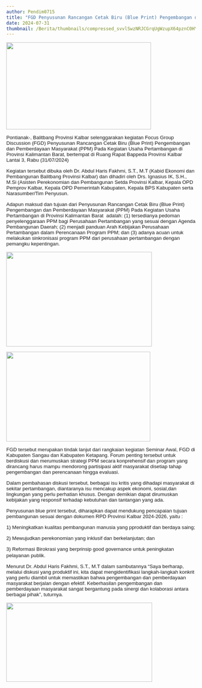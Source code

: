```yaml
---
author: Pendim0715
title: "FGD Penyusunan Rancangan Cetak Biru (Blue Print) Pengembangan dan Pemberdayaan Masyarakat (PPM) Pada Kegiatan Usaha Pertambangan di Provinsi Kalimantan Barat"
date: 2024-07-31
thumbnail: /Berita/thumbnails/compressed_svvlSwzNRJCGrqUgWzupX64pznC0HYg26feVheqd.png
---
```

<p style="line-height: 1.1;"><span style="font-size: 10pt; font-family: arial, helvetica, sans-serif;"><img src="/images/ti9zToXWhEcLBAyS1tlq.png" width="385" height="232" alt="" /></span></p>
<p class="MsoNormal" style="margin-bottom: 0cm; line-height: normal;"><span style="font-size: 10pt; font-family: arial, helvetica, sans-serif;">Pontianak-, Balitbang Provinsi Kalbar selenggarakan kegiatan Focus Group Discussion (FGD) Penyusunan Rancangan Cetak Biru (Blue Print) Pengembangan dan Pemberdayaan Masyarakat (PPM) Pada Kegiatan Usaha Pertambangan di Provinsi Kalimantan Barat, bertempat di Ruang Rapat Bappeda Provinsi Kalbar Lantai 3, Rabu (31/07/2024)</span></p>
<p style="line-height: 1.1;"><span style="font-size: 10pt; font-family: arial, helvetica, sans-serif;"> </span></p>
<p class="MsoNormal" style="margin-bottom: 0cm; line-height: normal;"><span style="font-size: 10pt; font-family: arial, helvetica, sans-serif;">Kegiatan tersebut dibuka oleh Dr. Abdul Haris Fakhmi, S.T., M.T (Kabid Ekonomi dan Pembangunan Balitbang Provinsi Kalbar) dan dihadiri oleh Drs. Ignasius IK, S.H., M.Si (Asisten Perekonomian dan Pembangunan Setda Provinsi Kalbar, Kepala OPD Pemprov Kalbar, Kepala OPD Pemerintah Kabupaten, Kepala BPS Kabupaten serta Narasumber/Tim Penyusun.</span></p>
<p style="line-height: 1.1;"><span style="font-size: 10pt; font-family: arial, helvetica, sans-serif;"> </span></p>
<p class="MsoNormal" style="margin-bottom: 0cm; line-height: normal;"><span style="font-size: 10pt; font-family: arial, helvetica, sans-serif;">Adapun maksud dan tujuan dari Penyusunan Rancangan Cetak Biru (Blue Print) Pengembangan dan Pemberdayaan Masyarakat (PPM) Pada Kegiatan Usaha Pertambangan di Provinsi Kalimantan Barat <span style="mso-spacerun: yes;">&nbsp;</span>adalah: (1) tersedianya pedoman penyelenggaraan PPM bagi Perusahaan Pertambangan yang sesuai dengan Agenda Pembangunan Daerah; (2) menjadi panduan Arah Kebijakan Perusahaan Pertambangan dalam Perencanaan Program PPM; dan (3) adanya acuan untuk melakukan sinkronisasi program PPM dari perusahaan pertambangan dengan pemangku kepentingan.</span></p>
<p class="MsoNormal" style="margin-bottom: 0cm; line-height: normal;"><span style="font-size: 10pt; font-family: arial, helvetica, sans-serif;"><img src="/images/jMZW17RxPEntjX6FNJaW.png" width="387" height="252" alt="" /></span></p>
<p class="MsoNormal" style="margin-bottom: 0cm; line-height: normal;"><span style="font-size: 10pt; font-family: arial, helvetica, sans-serif;"><img src="/images/VyUjhRaMDQpXIHEEqQ8R.png" width="383" height="239" alt="" /></span></p>
<p style="line-height: 1.1;"><span style="font-size: 10pt; font-family: arial, helvetica, sans-serif;"> </span></p>
<p class="MsoNormal" style="margin-bottom: 0cm; line-height: normal;"><span style="font-size: 10pt; font-family: arial, helvetica, sans-serif;">FGD tersebut merupakan tindak lanjut dari rangkaian kegiatan Seminar Awal, FGD di Kabupaten Sangau dan Kabupaten Ketapang. Forum penting tersebut untuk berdiskusi dan merumuskan strategi PPM secara konprehensif dan program yang dirancang harus mampu mendorong partisipasi aktif masyarakat disetiap tahap pengembangan dan perencanaan hingga evaluasi.</span></p>
<p style="line-height: 1.1;"><span style="font-size: 10pt; font-family: arial, helvetica, sans-serif;"> </span></p>
<p class="MsoNormal" style="margin-bottom: 0cm; line-height: normal;"><span style="font-size: 10pt; font-family: arial, helvetica, sans-serif;">Dalam pembahasan diskusi tersebut, berbagai isu kritis yang dihadapi masyarakat di sekitar pertambangan, diantaranya isu mencakup aspek ekonomi, sosial,dan lingkungan yang perlu perhatian khusus. Dengan demikian dapat dirumuskan kebijakan yang responsif terhadap kebutuhan dan tantangan yang ada.</span></p>
<p style="line-height: 1.1;"><span style="font-size: 10pt; font-family: arial, helvetica, sans-serif;"> </span></p>
<p class="MsoNormal" style="margin-bottom: 0cm; line-height: normal;"><span style="font-size: 10pt; font-family: arial, helvetica, sans-serif;">Penyusunan blue print tersebut, diharapkan dapat mendukung pencapaian tujuan pembangunan sesuai dengan dokumen RPD Provinsi Kalbar 2024-2026, yaitu :<o:p></o:p></span></p>
<p style="line-height: 1.1;"><span style="font-size: 10pt; font-family: arial, helvetica, sans-serif;"> </span></p>
<p class="MsoNormal" style="margin-bottom: 0cm; line-height: normal;"><span style="font-size: 10pt; font-family: arial, helvetica, sans-serif;">1) Meningkatkan kualitas pembangunan manusia yang pproduktif dan berdaya saing;<o:p></o:p></span></p>
<p style="line-height: 1.1;"><span style="font-size: 10pt; font-family: arial, helvetica, sans-serif;"> </span></p>
<p class="MsoNormal" style="margin-bottom: 0cm; line-height: normal;"><span style="font-size: 10pt; font-family: arial, helvetica, sans-serif;">2) Mewujudkan perekonomian yang inklusif dan berkelanjutan; dan<o:p></o:p></span></p>
<p style="line-height: 1.1;"><span style="font-size: 10pt; font-family: arial, helvetica, sans-serif;"> </span></p>
<p class="MsoNormal" style="margin-bottom: 0cm; line-height: normal;"><span style="font-size: 10pt; font-family: arial, helvetica, sans-serif;">3) Reformasi Birokrasi yang berprinsip good governance untuk peningkatan pelayanan</span><span style="mso-spacerun: yes;">&nbsp;</span><span style="font-family: arial, helvetica, sans-serif; font-size: 10pt;">publik.</span></p>
<p style="line-height: 1.1;"><span style="font-size: 10pt; font-family: arial, helvetica, sans-serif;"> </span></p>
<p class="MsoNormal" style="margin-bottom: 0cm; line-height: normal;"><span style="font-size: 10pt; font-family: arial, helvetica, sans-serif;">Menurut Dr. Abdul Haris Fakhmi, S.T., M.T dalam sambutannya &ldquo;Saya berharap, melalui diskusi yang produktif ini, kita dapat mengidentifikasi langkah-langkah konkrit yang perlu diambil untuk memastikan bahwa pengembangan dan pemberdayaan masyarakat berjalan dengan efektif. Keberhasilan pengembangan dan pemberdayaan masyarakat sangat bergantung pada sinergi dan kolaborasi antara berbagai pihak&rdquo;, tuturnya.<o:p></o:p></span></p>
<p class="MsoNormal" style="margin-bottom: 0cm; line-height: normal;"><span style="font-size: 10pt; font-family: arial, helvetica, sans-serif;"><img src="/images/nxqpJ4XHZS17OexIKju2.png" width="388" height="211" alt="" /></span></p>
